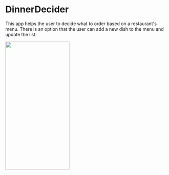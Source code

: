 # DinnerDecider

This app helps the user to decide what to order based on a restaurant's menu.
There is an option that the user can add a new dish to the menu and update the list.

<img src="https://user-images.githubusercontent.com/39883704/64078775-eaf6e100-ccac-11e9-9c6a-01648a83f7b6.gif" width="200" height="400" />
